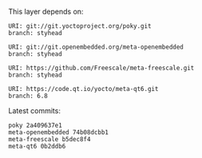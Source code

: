 This layer depends on:

    URI: git://git.yoctoproject.org/poky.git
    branch: styhead

    URI: git://git.openembedded.org/meta-openembedded
    branch: styhead

    URI: https://github.com/Freescale/meta-freescale.git
    branch: styhead

    URI: https://code.qt.io/yocto/meta-qt6.git
    branch: 6.8

Latest commits:

    poky 2a409637e1
    meta-openembedded 74b08dcbb1
    meta-freescale b5dec8f4
    meta-qt6 0b2ddb6
